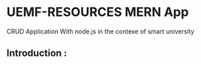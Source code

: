 # UEMF-RESOURCES MERN App
CRUD Application With node.js in the contexe of smart university
## Introduction :

